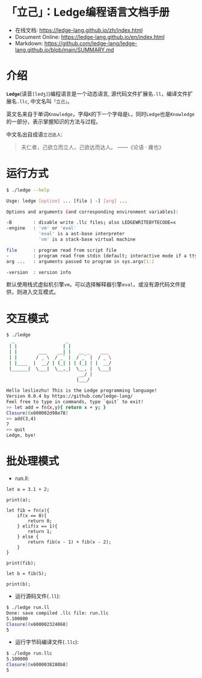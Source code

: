 # 「立己」：Ledge编程语言文档手册

- 在线文档: https://ledge-lang.github.io/zh/index.html
- Document Online: https://ledge-lang.github.io/en/index.html
- Markdown: https://github.com/ledge-lang/ledge-lang.github.io/blob/main/SUMMARY.md

# 介绍

**`Ledge`**(读音`[ledʒ]`)编程语言是一个动态语言, 源代码文件扩展名`.ll`，编译文件扩展名`.llc`, 中文名叫`「立己」`。

英文名来自于单词`Knowledge`，字母`K`的下一个字母是`L`，同时`Ledge`也是`Knowledge`的一部分，表示掌握知识的方法与过程。

中文名出自成语`立己达人`:

> 夫仁者，己欲立而立人，己欲达而达人。  ——《论语 · 雍也》


# 运行方式

```bash
$ ./ledge --help

Usge: ledge [option] ... [file | -] [arg] ...

Options and arguments (and corresponding environment variables):

-B        : disable write .llc files; also LEDGEWRITEBYTECODE=x
-engine   : 'vm' or 'eval'
            'eval' is a ast-base interpreter
            'vm' is a stack-base virtual machine

file      : program read from script file
-         : program read from stdin (default; interactive mode if a tty)
arg ...   : arguments passed to program in sys.argv[1:]

-version  : version info
```

默认使用栈式虚拟机引擎`vm`，可以选择解释器引擎`eval`，或没有源代码文件提供，则进入交互模式。

# 交互模式

```bash
$ ./ledge
  _                   _
 | |                 | |
 | |        ___    __| |   __ _    ___
 | |       / _ \  / _` |  / _` |  / _ \
 | |____  |  __/ | (_| | | (_| | |  __/
 |______|  \___|  \__,_|  \__, |  \___|
                           __/ |
                          |___/

Hello lesliezhu! This is the Ledge programming language!
Version 0.0.4 by https://github.com/ledge-lang/
Feel free to type in commands, type `quit` to exit!
>> let add = fn(x,y){ return x + y; }
Closure[0x600002d98e78]
>> add(3,4)
7
>> quit
Ledge, bye!
```

# 批处理模式

- run.ll:

```
let a = 3.1 + 2;

print(a);

let fib = fn(x){
	if(x == 0){
		return 0;
	} elif(x == 1){
		return 1;
	} else {
		return fib(x - 1) + fib(x - 2);
	}
}

print(fib);

let b = fib(5);

print(b);
```

- 运行源码文件(`.ll`):

```bash
$ ./ledge run.ll
Done: save compiled .llc file: run.llc
5.100000
Closure[0x600002324068]
5
```

- 运行字节码编译文件(`.llc`):

```bash
$ ./ledge run.llc
5.100000
Closure[0x6000038280b8]
5
```

